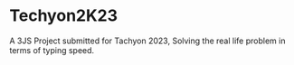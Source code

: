 # Techyon2K23
A 3JS Project submitted for Tachyon 2023,
Solving the real life problem in terms of typing speed.

